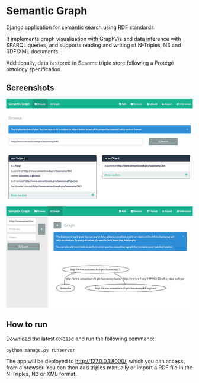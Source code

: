 # Semantic Graph

Django application for semantic search using RDF standards.

It implements graph visualisation with GraphViz and data inference with SPARQL queries, and supports reading and writing of N-Triples, N3 and RDF/XML documents.

Additionally, data is stored in Sesame triple store following a Protégé ontology specification.


## Screenshots

![Screenshot1](screenshots/01.png)

![Screenshot2](screenshots/02.png)


## How to run

[Download the latest release](https://github.com/edduarte/semantic-graph/releases) and run the following command:

```
python manage.py runserver
```

The app will be deployed to http://127.0.0.1:8000/, which you can access from a browser. You can then add triples manually or import a RDF file in the N-Triples, N3 or XML format.


